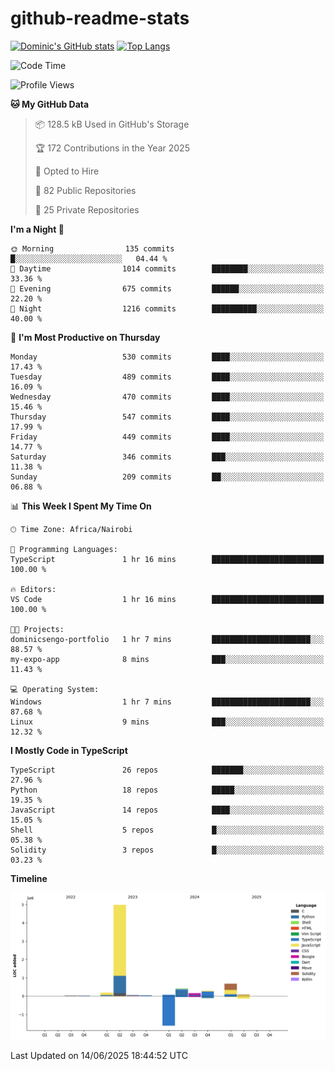 # github-readme-stats
[![Dominic's GitHub stats](https://github-readme-stats.vercel.app/api?username=Domengo&show_icons=true)](https://github.com/anuraghazra/github-readme-stats)
[![Top Langs](https://github-readme-stats.vercel.app/api/top-langs/?username=Domengo&show_icons=true)](https://github.com/Domengo/github-readme-stats)

<!--START_SECTION:waka-->
![Code Time](http://img.shields.io/badge/Code%20Time-1%2C117%20hrs%2051%20mins-blue)

![Profile Views](http://img.shields.io/badge/Profile%20Views-0-blue)

**🐱 My GitHub Data** 

> 📦 128.5 kB Used in GitHub's Storage 
 > 
> 🏆 172 Contributions in the Year 2025
 > 
> 💼 Opted to Hire
 > 
> 📜 82 Public Repositories 
 > 
> 🔑 25 Private Repositories 
 > 
**I'm a Night 🦉** 

```text
🌞 Morning                135 commits         █░░░░░░░░░░░░░░░░░░░░░░░░   04.44 % 
🌆 Daytime                1014 commits        ████████░░░░░░░░░░░░░░░░░   33.36 % 
🌃 Evening                675 commits         ██████░░░░░░░░░░░░░░░░░░░   22.20 % 
🌙 Night                  1216 commits        ██████████░░░░░░░░░░░░░░░   40.00 % 
```
📅 **I'm Most Productive on Thursday** 

```text
Monday                   530 commits         ████░░░░░░░░░░░░░░░░░░░░░   17.43 % 
Tuesday                  489 commits         ████░░░░░░░░░░░░░░░░░░░░░   16.09 % 
Wednesday                470 commits         ████░░░░░░░░░░░░░░░░░░░░░   15.46 % 
Thursday                 547 commits         ████░░░░░░░░░░░░░░░░░░░░░   17.99 % 
Friday                   449 commits         ████░░░░░░░░░░░░░░░░░░░░░   14.77 % 
Saturday                 346 commits         ███░░░░░░░░░░░░░░░░░░░░░░   11.38 % 
Sunday                   209 commits         ██░░░░░░░░░░░░░░░░░░░░░░░   06.88 % 
```


📊 **This Week I Spent My Time On** 

```text
🕑︎ Time Zone: Africa/Nairobi

💬 Programming Languages: 
TypeScript               1 hr 16 mins        █████████████████████████   100.00 % 

🔥 Editors: 
VS Code                  1 hr 16 mins        █████████████████████████   100.00 % 

🐱‍💻 Projects: 
dominicsengo-portfolio   1 hr 7 mins         ██████████████████████░░░   88.57 % 
my-expo-app              8 mins              ███░░░░░░░░░░░░░░░░░░░░░░   11.43 % 

💻 Operating System: 
Windows                  1 hr 7 mins         ██████████████████████░░░   87.68 % 
Linux                    9 mins              ███░░░░░░░░░░░░░░░░░░░░░░   12.32 % 
```

**I Mostly Code in TypeScript** 

```text
TypeScript               26 repos            ███████░░░░░░░░░░░░░░░░░░   27.96 % 
Python                   18 repos            █████░░░░░░░░░░░░░░░░░░░░   19.35 % 
JavaScript               14 repos            ████░░░░░░░░░░░░░░░░░░░░░   15.05 % 
Shell                    5 repos             █░░░░░░░░░░░░░░░░░░░░░░░░   05.38 % 
Solidity                 3 repos             █░░░░░░░░░░░░░░░░░░░░░░░░   03.23 % 
```



**Timeline**

![Lines of Code chart](https://raw.githubusercontent.com/Domengo/Domengo/main/assets/bar_graph.png)


 Last Updated on 14/06/2025 18:44:52 UTC
<!--END_SECTION:waka-->


